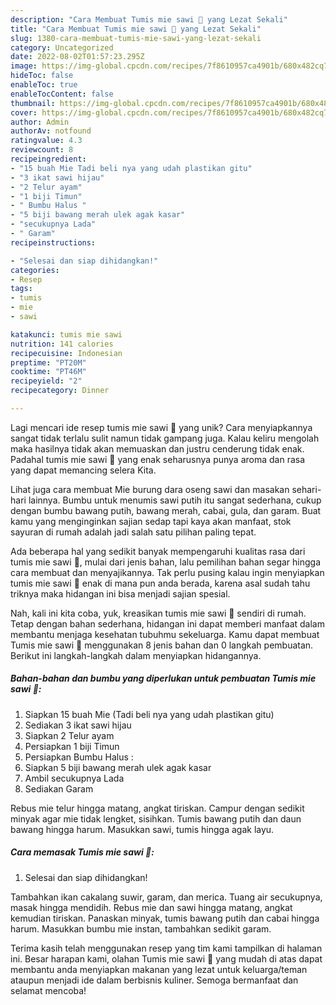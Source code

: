 ```yaml
---
description: "Cara Membuat Tumis mie sawi 🌱 yang Lezat Sekali"
title: "Cara Membuat Tumis mie sawi 🌱 yang Lezat Sekali"
slug: 1380-cara-membuat-tumis-mie-sawi-yang-lezat-sekali
category: Uncategorized
date: 2022-08-02T01:57:23.295Z
image: https://img-global.cpcdn.com/recipes/7f8610957ca4901b/680x482cq70/tumis-mie-sawi-foto-resep-utama.jpg
hideToc: false
enableToc: true
enableTocContent: false
thumbnail: https://img-global.cpcdn.com/recipes/7f8610957ca4901b/680x482cq70/tumis-mie-sawi-foto-resep-utama.jpg
cover: https://img-global.cpcdn.com/recipes/7f8610957ca4901b/680x482cq70/tumis-mie-sawi-foto-resep-utama.jpg
author: Admin
authorAv: notfound
ratingvalue: 4.3
reviewcount: 8
recipeingredient:
- "15 buah Mie Tadi beli nya yang udah plastikan gitu"
- "3 ikat sawi hijau"
- "2 Telur ayam"
- "1 biji Timun"
- " Bumbu Halus "
- "5 biji bawang merah ulek agak kasar"
- "secukupnya Lada"
- " Garam"
recipeinstructions:

- "Selesai dan siap dihidangkan!"
categories:
- Resep
tags:
- tumis
- mie
- sawi

katakunci: tumis mie sawi 
nutrition: 141 calories
recipecuisine: Indonesian
preptime: "PT20M"
cooktime: "PT46M"
recipeyield: "2"
recipecategory: Dinner

---
```





Lagi mencari ide resep tumis mie sawi 🌱 yang unik? Cara menyiapkannya sangat tidak terlalu sulit namun tidak gampang juga. Kalau keliru mengolah maka hasilnya tidak akan memuaskan dan justru cenderung tidak enak. Padahal tumis mie sawi 🌱 yang enak seharusnya punya aroma dan rasa yang dapat memancing selera Kita.





Lihat juga cara membuat Mie burung dara oseng sawi dan masakan sehari-hari lainnya. Bumbu untuk menumis sawi putih itu sangat sederhana, cukup dengan bumbu bawang putih, bawang merah, cabai, gula, dan garam. Buat kamu yang menginginkan sajian sedap tapi kaya akan manfaat, stok sayuran di rumah adalah jadi salah satu pilihan paling tepat.

Ada beberapa hal yang sedikit banyak mempengaruhi kualitas rasa dari tumis mie sawi 🌱, mulai dari jenis bahan, lalu pemilihan bahan segar hingga cara membuat dan menyajikannya. Tak perlu pusing kalau ingin menyiapkan tumis mie sawi 🌱 enak di mana pun anda berada, karena asal sudah tahu triknya maka hidangan ini bisa menjadi sajian spesial.






Nah, kali ini kita coba, yuk, kreasikan tumis mie sawi 🌱 sendiri di rumah. Tetap dengan bahan sederhana, hidangan ini dapat memberi manfaat dalam membantu menjaga kesehatan tubuhmu sekeluarga. Kamu dapat membuat Tumis mie sawi 🌱 menggunakan 8 jenis bahan dan 0 langkah pembuatan. Berikut ini langkah-langkah dalam menyiapkan hidangannya.

<!--inarticleads1-->

##### Bahan-bahan dan bumbu yang diperlukan untuk pembuatan Tumis mie sawi 🌱:

1. Siapkan 15 buah Mie (Tadi beli nya yang udah plastikan gitu)
1. Sediakan 3 ikat sawi hijau
1. Siapkan 2 Telur ayam
1. Persiapkan 1 biji Timun
1. Persiapkan  Bumbu Halus :
1. Siapkan 5 biji bawang merah ulek agak kasar
1. Ambil secukupnya Lada
1. Sediakan  Garam


Rebus mie telur hingga matang, angkat tiriskan. Campur dengan sedikit minyak agar mie tidak lengket, sisihkan. Tumis bawang putih dan daun bawang hingga harum. Masukkan sawi, tumis hingga agak layu. 

<!--inarticleads2-->

##### Cara memasak Tumis mie sawi 🌱:


1. Selesai dan siap dihidangkan!

Tambahkan ikan cakalang suwir, garam, dan merica. Tuang air secukupnya, masak hingga mendidih. Rebus mie dan sawi hingga matang, angkat kemudian tiriskan. Panaskan minyak, tumis bawang putih dan cabai hingga harum. Masukkan bumbu mie instan, tambahkan sedikit garam. 

Terima kasih telah menggunakan resep yang tim kami tampilkan di halaman ini. Besar harapan kami, olahan Tumis mie sawi 🌱 yang mudah di atas dapat membantu anda menyiapkan makanan yang lezat untuk keluarga/teman ataupun menjadi ide dalam berbisnis kuliner. Semoga bermanfaat dan selamat mencoba!
